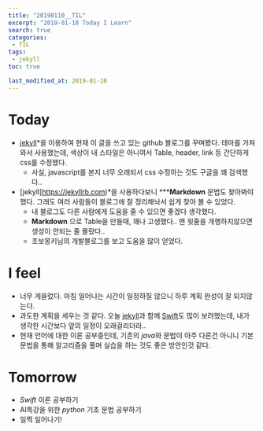 ```yaml
---
title: "20190110__TIL"
excerpt: "2019-01-10 Today I Learn"
search: true
categories:
 - TIL
tags:
 - jekyll
toc: true

last_modified_at: 2019-01-10
---
```


# Today
- [jekyll](https://jekyllrb.com)*을 이용하여 현재 이 글을 쓰고 있는 github 블로그를 꾸며봤다. 테마를 가져와서 사용했는데, 색상이 내 스타일은 아니여서 Table, header, link 등 간단하게  css를 수정했다.
  - 사실, javascript를 본지 너무 오래되서 css 수정하는 것도 구글을 꽤 검색했다..  
- [jekyll]https://jekyllrb.com)*을 사용하다보니 ***__Markdown__ 문법도 찾아봐야했다. 그래도 여러 사람들이 블로그에 잘 정리해놔서 쉽게 찾아 볼 수 있었다.
  - 내 블로그도 다른 사람에게 도움을 줄 수 있으면 좋겠다 생각했다.
  - __Markdown__ 으로 Table을 만들때, 꽤나 고생했다.. 맨 윗줄을 개행하지않으면 생성이 안되는 줄 몰랐다..
  - 초보몽키님의 개발블로그를 보고 도움을 많이 얻었다.  

# I feel
- 너무 게을렀다. 아침 일어나는 시간이 일정하질 않으니 하루 계획 완성이 잘 되지않는다.
- 과도한 계획을 세우는 것 같다. 오늘 [jekyll](https://jekyllrb.com)과 함께 [Swift](https://developer.apple.com/kr/swift)도 많이 보려했는데, 내가 생각한 시간보다 앞의 일정이 오래걸리더라..  
- 현재 언어에 대한 이론 공부중인데, 기존의 *java*와 문법이 아주 다른건 아니니 기본 문법을 통해 알고리즘을 풀며 실습을 하는 것도 좋은 방안인것 같다.

# Tomorrow
- *Swift* 이론 공부하기
- AI특강을 위한 *python* 기초 문법 공부하기
- 일찍 일어나기!  

